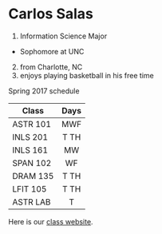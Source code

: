 # Carlos Salas

1. Information Science Major
  * Sophomore at UNC
2. from Charlotte, NC
3. enjoys playing basketball in his free time

Spring 2017 schedule

| Class          | Days         |
| ------------- |:-------------:|
|ASTR 101       |MWF            |
|INLS 201       |T TH           |
|INLS 161       |MW             |
|SPAN 102       |WF             |
|DRAM 135       |T TH           |
|LFIT 105       |T TH           |
|ASTR LAB       |T              |

Here is our [class website].

[class website]:https://ils.unc.edu/courses/2017_spring/inls161_002/index.html
